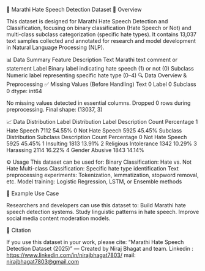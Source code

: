 📘 Marathi Hate Speech Detection Dataset
🧩 Overview

This dataset is designed for Marathi Hate Speech Detection and Classification, focusing on binary classification (Hate Speech or Not) and multi-class subclass categorization (specific hate types).
It contains 13,037 text samples collected and annotated for research and model development in Natural Language Processing (NLP).

📊 Data Summary
Feature	Description
Text	Marathi text comment or statement
Label	Binary label indicating hate speech (1) or not (0)
Subclass	Numeric label representing specific hate type (0–4)
🔍 Data Overview & Preprocessing
✅ Missing Values (Before Handling)
Text        0
Label       0
Subclass    0
dtype: int64


No missing values detected in essential columns.
Dropped 0 rows during preprocessing.
Final shape: (13037, 3)

📈 Data Distribution
Label Distribution
Label	Description	Count	Percentage
1	Hate Speech	7112	54.55%
0	Not Hate Speech	5925	45.45%
Subclass Distribution
Subclass	Description	Count	Percentage
0	Not Hate Speech	5925	45.45%
1	Insulting	1813	13.91%
2	Religious Intolerance	1342	10.29%
3	Harassing	2114	16.22%
4	Gender Abusive	1843	14.14%

⚙️ Usage
This dataset can be used for:
Binary Classification: Hate vs. Not Hate
Multi-class Classification: Specific hate type identification
Text preprocessing experiments: Tokenization, lemmatization, stopword removal, etc.
Model training: Logistic Regression, LSTM, or Ensemble methods

🧠 Example Use Case

Researchers and developers can use this dataset to:
Build Marathi hate speech detection systems.
Study linguistic patterns in hate speech.
Improve social media content moderation models.

🪪 Citation

If you use this dataset in your work, please cite:
“Marathi Hate Speech Detection Dataset (2025)” — Created by Niraj Bhagat and team.
Linkedin : https://www.linkedin.com/in/nirajbhagat7803/
mail: nirajbhagat7803@gmail.com